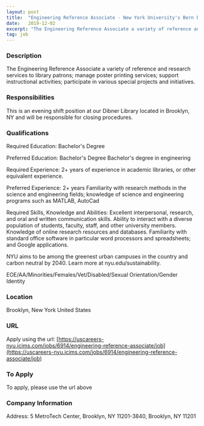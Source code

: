 ```yaml
---
layout: post
title:  "Engineering Reference Associate - New York University's Bern Dibner Library"
date:   2019-12-02
excerpt: "The Engineering Reference Associate a variety of reference and research services to library patrons; manage poster printing services; support instructional activities; participate in various special projects and initiatives. "
tag: job
---
```


### Description   

The Engineering Reference Associate a variety of reference and research services to library patrons; manage poster printing services; support instructional activities; participate in various special projects and initiatives. 


### Responsibilities   

This is an evening shift position at our Dibner Library located in Brooklyn, NY and will be responsible for closing procedures.


### Qualifications   

Required Education:
Bachelor's Degree

Preferred Education:
Bachelor's Degree Bachelor's degree in engineering

Required Experience:
2+ years of experience in academic libraries, or other equivalent experience.

Preferred Experience:
2+ years Familiarity with research methods in the science and engineering fields; knowledge of science and engineering programs such as MATLAB, AutoCad

Required Skills, Knowledge and Abilities:
Excellent interpersonal, research, and oral and written communication skills. Ability to interact with a diverse population of students, faculty, staff, and other university members. Knowledge of online research resources and databases. Familiarity with standard office software in particular word processors and spreadsheets; and Google applications.

NYU aims to be among the greenest urban campuses in the country and carbon neutral by 2040. Learn more at nyu.edu/sustainability.

EOE/AA/Minorities/Females/Vet/Disabled/Sexual Orientation/Gender Identity




### Location   

Brooklyn, New York United States


### URL   

Apply using the url: [https://uscareers-nyu.icims.com/jobs/6914/engineering-reference-associate/job](https://uscareers-nyu.icims.com/jobs/6914/engineering-reference-associate/job)

### To Apply   

To apply, please use the url above


### Company Information   

Address: 5 MetroTech Center, Brooklyn, NY 11201-3840, Brooklyn, NY 11201



